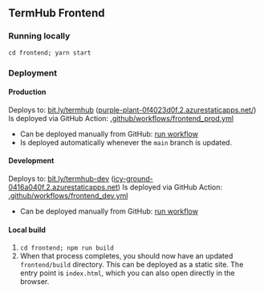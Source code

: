 ## TermHub Frontend

### Running locally

`cd frontend; yarn start`

### Deployment

#### Production

Deploys to: [bit.ly/termhub](https://bit.ly/termhub) ([purple-plant-0f4023d0f.2.azurestaticapps.net/](https://purple-plant-0f4023d0f.2.azurestaticapps.net/))
Is deployed via GitHub Action: [.github/workflows/frontend_prod.yml](https://github.com/jhu-bids/TermHub/blob/main/.github/workflows/frontend_prod.yml)

- Can be deployed manually from GitHub: [run workflow](https://github.com/jhu-bids/TermHub/actions/workflows/frontend_prod.yml)
- Is deployed automatically whenever the `main` branch is updated.

#### Development

Deploys to: [bit.ly/termhub-dev](https://bit.ly/termhub-dev) ([icy-ground-0416a040f.2.azurestaticapps.net](https://icy-ground-0416a040f.2.azurestaticapps.net))
Is deployed via GitHub Action: [.github/workflows/frontend_dev.yml](https://github.com/jhu-bids/TermHub/blob/main/.github/workflows/frontend_dev.yml)

- Can be deployed manually from GitHub: [run workflow](https://github.com/jhu-bids/TermHub/actions/workflows/frontend_dev.yml)

#### Local build

1. `cd frontend; npm run build`
2. When that process completes, you should now have an updated `frontend/build` directory. This can be deployed as a static site. The entry point is `index.html`, which you can also open directly in the browser.
